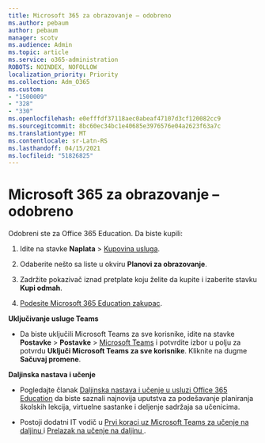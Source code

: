 ```yaml
---
title: Microsoft 365 za obrazovanje – odobreno
ms.author: pebaum
author: pebaum
manager: scotv
ms.audience: Admin
ms.topic: article
ms.service: o365-administration
ROBOTS: NOINDEX, NOFOLLOW
localization_priority: Priority
ms.collection: Adm_O365
ms.custom:
- "1500009"
- "328"
- "330"
ms.openlocfilehash: e0efffdf37118aec0abeaf47107d3cf120082cc9
ms.sourcegitcommit: 8bc60ec34bc1e40685e3976576e04a2623f63a7c
ms.translationtype: MT
ms.contentlocale: sr-Latn-RS
ms.lasthandoff: 04/15/2021
ms.locfileid: "51826825"
---
```

# <a name="microsoft-365-for-education---approved"></a>Microsoft 365 za obrazovanje – odobreno

Odobreni ste za Office 365 Education.  Da biste kupili:

1. Idite na stavke **Naplata** > [Kupovina usluga](https://portal.office.com/AdminPortal/Home#/catalog).

2. Odaberite nešto sa liste u okviru **Planovi za obrazovanje**.

3. Zadržite pokazivač iznad pretplate koju želite da kupite i izaberite stavku **Kupi odmah**.

4. [Podesite Microsoft 365 Education zakupac](https://docs.microsoft.com/microsoft-365/education/deploy/create-your-office-365-tenant).

**Uključivanje usluge Teams**

- Da biste uključili Microsoft Teams za sve korisnike, idite na stavke **Postavke** > **Postavke** > [Microsoft Teams](https://admin.microsoft.com/Adminportal/Home#/SettingsMultiPivot/:/Settings/L1/SkypeTeams) i potvrdite izbor u polju za potvrdu **Uključi Microsoft Teams za sve korisnike**. Kliknite na dugme **Sačuvaj promene**.

**Daljinska nastava i učenje**

- Pogledajte članak [Daljinska nastava i učenje u usluzi Office 365 Education](https://support.office.com/article/remote-teaching-and-learning-in-office-365-education-f651ccae-7b65-478b-8366-51bb884025c4) da biste saznali najnovija uputstva za podešavanje planiranja školskih lekcija, virtuelne sastanke i deljenje sadržaja sa učenicima.

- Postoji dodatni IT vodič u [Prvi koraci uz Microsoft Teams za učenje na daljinu ](https://docs.microsoft.com/MicrosoftTeams/remote-learning-edu) i [Prelazak na učenje na daljinu ](https://www.microsoft.com/education/remote-learning).

